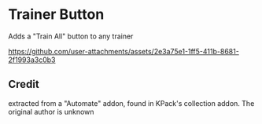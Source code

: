 # Trainer Button
Adds a "Train All" button to any trainer


https://github.com/user-attachments/assets/2e3a75e1-1ff5-411b-8681-2f1993a3c0b3




## Credit
extracted from a "Automate" addon, found in  KPack's collection addon. The original author is unknown

